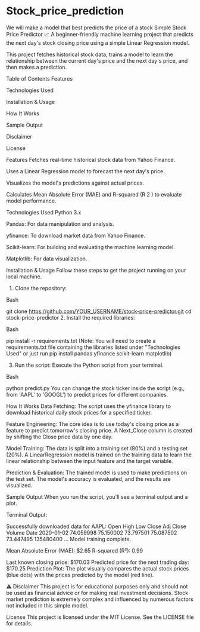 # Stock_price_prediction
We will make a model that best predicts the price of a stock
Simple Stock Price Predictor 📈
A beginner-friendly machine learning project that predicts the next day's stock closing price using a simple Linear Regression model.

This project fetches historical stock data, trains a model to learn the relationship between the current day's price and the next day's price, and then makes a prediction.

Table of Contents
Features

Technologies Used

Installation & Usage

How It Works

Sample Output

Disclaimer

License

Features
Fetches real-time historical stock data from Yahoo Finance.

Uses a Linear Regression model to forecast the next day's price.

Visualizes the model's predictions against actual prices.

Calculates Mean Absolute Error (MAE) and R-squared (R 
2
 ) to evaluate model performance.

Technologies Used
Python 3.x

Pandas: For data manipulation and analysis.

yfinance: To download market data from Yahoo Finance.

Scikit-learn: For building and evaluating the machine learning model.

Matplotlib: For data visualization.

Installation & Usage
Follow these steps to get the project running on your local machine.

1. Clone the repository:

Bash

git clone https://github.com/YOUR_USERNAME/stock-price-predictor.git
cd stock-price-predictor
2. Install the required libraries:

Bash

pip install -r requirements.txt
(Note: You will need to create a requirements.txt file containing the libraries listed under "Technologies Used" or just run pip install pandas yfinance scikit-learn matplotlib)

3. Run the script:
Execute the Python script from your terminal.

Bash

python predict.py
You can change the stock ticker inside the script (e.g., from 'AAPL' to 'GOOGL') to predict prices for different companies.

How It Works
Data Fetching: The script uses the yfinance library to download historical daily stock prices for a specified ticker.

Feature Engineering: The core idea is to use today's closing price as a feature to predict tomorrow's closing price. A Next_Close column is created by shifting the Close price data by one day.

Model Training: The data is split into a training set (80%) and a testing set (20%). A LinearRegression model is trained on the training data to learn the linear relationship between the input feature and the target variable.

Prediction & Evaluation: The trained model is used to make predictions on the test set. The model's accuracy is evaluated, and the results are visualized.

Sample Output
When you run the script, you'll see a terminal output and a plot.

Terminal Output:

Successfully downloaded data for AAPL:
                  Open        High         Low       Close   Adj Close     Volume
Date
2020-01-02   74.059998   75.150002   73.797501   75.087502   73.447495  135480400
...
Model training complete.

Mean Absolute Error (MAE): $2.65
R-squared (R²): 0.99

Last known closing price: $170.03
Predicted price for the next trading day: $170.25
Prediction Plot:
The plot visually compares the actual stock prices (blue dots) with the prices predicted by the model (red line).

⚠️ Disclaimer
This project is for educational purposes only and should not be used as financial advice or for making real investment decisions. Stock market prediction is extremely complex and influenced by numerous factors not included in this simple model.

License
This project is licensed under the MIT License. See the LICENSE file for details.
